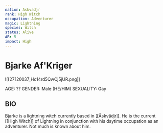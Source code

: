 ```yaml
---
nation: Askvadjr
rank: High Witch
occupation: Adventurer
magic: Lightning
species: Witch
status: Alive
AR: 5
impact: High
---
```

# Bjarke Af'Kriger

![[27120037_Hc14rd5QwCj5jUR.png]]

AGE: ??
GENDER: Male (HE/HIM)
SEXUALITY: Gay
## BIO
Bjarke is a lightning witch currently based in [[Åskvädjr]]. He is the current [[High Witch]] of Lightning in conjunction with his daytime occupation as an adventurer. Not much is known about him.